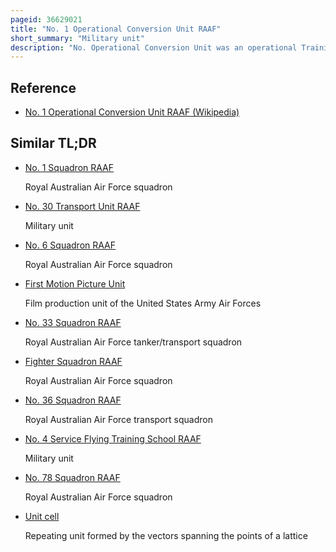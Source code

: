 ```yaml
---
pageid: 36629021
title: "No. 1 Operational Conversion Unit RAAF"
short_summary: "Military unit"
description: "No. Operational Conversion Unit was an operational Training Unit of the Royal australian Air Force. It was founded in january 1959 at raaf Base Amberley Queensland and its Role was to convert Pilots and Navigators to the british electric Canberra Bombers flown by Nos. 1, 2 and 6 Squadrons. The unit's complement of Canberras included T. 4 and Mk. 21 dual-control trainers, and Mk. 20 bombers. Originally a Component of No. 82 Wing, No. 1 Ocu became an independent Unit at Amberley in April 1968, its Focus being the Provision of operationally ready Pilots for Service with no. 2 Squadron in the Vietnam War. No. 1 Ocu was disbanded in June 1971, following the Withdrawal of No. 2 Squadron from South-East Asia. By then the RAAF's only Canberra unit, No. Before disbanding in 1982 2 Squadron ran its own Conversion Courses."
---
```


## Reference

- [No. 1 Operational Conversion Unit RAAF (Wikipedia)](https://en.wikipedia.org/?curid=36629021)

## Similar TL;DR

- [No. 1 Squadron RAAF](/tldr/en/no-1-squadron-raaf)

  Royal Australian Air Force squadron

- [No. 30 Transport Unit RAAF](/tldr/en/no-30-transport-unit-raaf)

  Military unit

- [No. 6 Squadron RAAF](/tldr/en/no-6-squadron-raaf)

  Royal Australian Air Force squadron

- [First Motion Picture Unit](/tldr/en/first-motion-picture-unit)

  Film production unit of the United States Army Air Forces

- [No. 33 Squadron RAAF](/tldr/en/no-33-squadron-raaf)

  Royal Australian Air Force tanker/transport squadron

- [Fighter Squadron RAAF](/tldr/en/fighter-squadron-raaf)

  Royal Australian Air Force squadron

- [No. 36 Squadron RAAF](/tldr/en/no-36-squadron-raaf)

  Royal Australian Air Force transport squadron

- [No. 4 Service Flying Training School RAAF](/tldr/en/no-4-service-flying-training-school-raaf)

  Military unit

- [No. 78 Squadron RAAF](/tldr/en/no-78-squadron-raaf)

  Royal Australian Air Force squadron

- [Unit cell](/tldr/en/unit-cell)

  Repeating unit formed by the vectors spanning the points of a lattice
